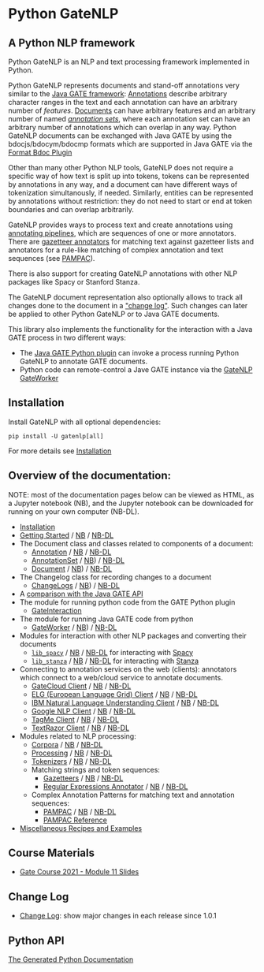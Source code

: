# Python GateNLP 

## A Python NLP framework

Python GateNLP is an NLP and text processing framework implemented in Python. 

Python GateNLP represents documents and stand-off annotations very similar to 
the [Java GATE framework](https://gate.ac.uk/): [Annotations](annotations) describe arbitrary character ranges in the text and each annotation can have an arbitrary number of _features_.  [Documents](documents) can have arbitrary features and an arbitrary number of named [_annotation sets_](annotationsets), where each annotation set can have an arbitrary number of annotations which can overlap in any way. Python GateNLP documents can be exchanged with Java GATE by using the bdocjs/bdocym/bdocmp formats which are supported in Java GATE via the [Format Bdoc Plugin](https://gatenlp.github.io/gateplugin-Format_Bdoc/)

Other than many other Python NLP tools, GateNLP does not require a specific way of how text is split up into tokens, tokens can be represented by annotations in any way, and a document can have different ways of tokenization simultanously, if needed. Similarly, entities can be represented by annotations without restriction: they do not need to start or end at token boundaries and can overlap arbitrarily. 

GateNLP provides ways to process text and create annotations using [annotating pipelines](processing), which are sequences of one or more annotators. 
There are [gazetteer annotators](gazetteers) for matching text against gazetteer lists and annotators for a rule-like matching of complex annotation and text sequences (see [PAMPAC](pampac)).

There is also support for creating GateNLP annotations with other NLP packages like Spacy or Stanford Stanza.

The GateNLP document representation also optionally allows to track all changes
done to the document in a ["change log"](changelogs). 
Such changes can later be applied to other Python GateNLP or to  Java GATE documents.

This library also implements the functionality for the interaction with
a Java GATE process in two different ways:
* The [Java GATE Python plugin](http://gatenlp.github.io/gateplugin-Python/) can invoke a process running Python GateNLP to annotate GATE documents.
* Python code can remote-control a Jave GATE instance via the [GateNLP GateWorker](gateworker)

## Installation

Install GateNLP with all optional dependencies: 

`pip install -U gatenlp[all]`

For more details see [Installation](installation.md)

## Overview of the documentation:

NOTE: most of the documentation pages below can be viewed as HTML, as a Jupyter notebook (NB), and the Jupyter notebook can be downloaded 
for running on your own computer (NB-DL).

* [Installation](installation.md)
* [Getting Started](getting-started) / [NB](https://nbviewer.jupyter.org/urls/gatenlp.github.io/python-gatenlp/getting-started.ipynb) / [NB-DL](getting-started.ipynb)
* The Document class and classes related to components of a document:
    * [Annotation](annotations) / [NB](https://nbviewer.jupyter.org/urls/gatenlp.github.io/python-gatenlp/annotations.ipynb) / [NB-DL](annotations.ipynb)
    * [AnnotationSet](annotationsets) / [NB](https://nbviewer.jupyter.org/urls/gatenlp.github.io/python-gatenlp/annotationsets.ipynb)) / [NB-DL](annotationsets.ipynb)
    * [Document](documents) / [NB](https://nbviewer.jupyter.org/urls/gatenlp.github.io/python-gatenlp/documents.ipynb)) / [NB-DL](documents.ipynb)
* The Changelog class for recording changes to a document
    * [ChangeLogs](changelogs) / [NB](https://nbviewer.jupyter.org/urls/gatenlp.github.io/python-gatenlp/changelogs.ipynb)) / [NB-DL](changelogs.ipynb)
* A [comparison with the Java GATE API](diffs2gate)
* The module for running python code from the GATE Python plugin
    * [GateInteraction](gateinteraction)
* The module for running Java GATE code from python
    * [GateWorker](gateworker) / [NB](https://nbviewer.jupyter.org/urls/gatenlp.github.io/python-gatenlp/gateworker.ipynb)) / [NB-DL](gateworker.ipynb)
* Modules for interaction with other NLP packages and converting their documents
    * [`lib_spacy`](lib_spacy) / [NB](https://nbviewer.jupyter.org/urls/gatenlp.github.io/python-gatenlp/lib_spacy.ipynb) / [NB-DL](lib_spacy.ipynb) for interacting with [Spacy](spacy.io/)
    * [`lib_stanza`](lib_stanza) / [NB](https://nbviewer.jupyter.org/urls/gatenlp.github.io/python-gatenlp/lib_stanza.ipynb) / [NB-DL](lib_stanza.ipynb) for interacting with [Stanza](https://stanfordnlp.github.io/stanza/)
* Connecting to annotation services on the web (clients): annotators which connect to a web/cloud service to annotate documents.
    * [GateCloud Client](client_gatecloud) / [NB](https://nbviewer.jupyter.org/urls/gatenlp.github.io/python-gatenlp/client_gatecloud.ipynb) / [NB-DL](client_gatecloud.ipynb)
    * [ELG (European Language Grid) Client](client_elg) / [NB](https://nbviewer.jupyter.org/urls/gatenlp.github.io/python-gatenlp/client_elg.ipynb) / [NB-DL](client_elg.ipynb)
    * [IBM Natural Language Understanding Client](client_ibmnlu) / [NB](https://nbviewer.jupyter.org/urls/gatenlp.github.io/python-gatenlp/client_ibmnlu.ipynb) / [NB-DL](client_ibmnlu.ipynb)
    * [Google NLP Client](client_googlenlp) / [NB](https://nbviewer.jupyter.org/urls/gatenlp.github.io/python-gatenlp/client_googlenlp.ipynb) / [NB-DL](client_googlenlp.ipynb)
    * [TagMe Client](client_tagme) / [NB](https://nbviewer.jupyter.org/urls/gatenlp.github.io/python-gatenlp/client_tagme.ipynb) / [NB-DL](client_tagme.ipynb)
    * [TextRazor Client](client_textrazor) / [NB](https://nbviewer.jupyter.org/urls/gatenlp.github.io/python-gatenlp/client_textrazor.ipynb) / [NB-DL](client_textrazor.ipynb)
* Modules related to NLP processing:
    * [Corpora](corpora) / [NB](https://nbviewer.jupyter.org/urls/gatenlp.github.io/python-gatenlp/corpora.ipynb) / [NB-DL](corpora.ipynb)
    * [Processing](processing) / [NB](https://nbviewer.jupyter.org/urls/gatenlp.github.io/python-gatenlp/processing.ipynb) / [NB-DL](processing.ipynb)
    * [Tokenizers](tokenizers) / [NB](https://nbviewer.jupyter.org/urls/gatenlp.github.io/python-gatenlp/tokenizers.ipynb) / [NB-DL](tokenizers.ipynb)
    * Matching strings and token sequences:
      * [Gazetteers](gazetteers) / [NB](https://nbviewer.jupyter.org/urls/gatenlp.github.io/python-gatenlp/gazetteers.ipynb) / [NB-DL](gazetteers.ipynb)
      * [Regular Expressions Annotator](stringregex) / [NB](https://nbviewer.jupyter.org/urls/gatenlp.github.io/python-gatenlp/stringregex.ipynb) / [NB-DL](stringregex.ipynb)
    * Complex Annotation Patterns for matching text and annotation sequences: 
      * [PAMPAC](pampac) / [NB](https://nbviewer.jupyter.org/urls/gatenlp.github.io/python-gatenlp/pampac.ipynb) / [NB-DL](pampac.ipynb)
      * [PAMPAC Reference](pampac-reference)
* [Miscellaneous Recipes and Examples](recipes)

## Course Materials

* [Gate Course 2021 - Module 11 Slides](training/module11-python.slides.html)

## Change Log

* [Change Log](changes): show major changes in each release since 1.0.1

## Python API

[The Generated Python Documentation](pythondoc/gatenlp)
